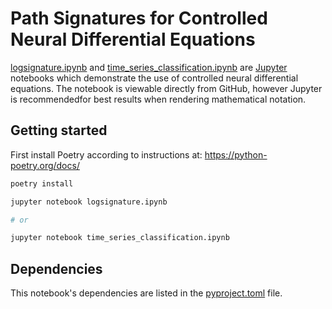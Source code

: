 # Path Signatures for Controlled Neural Differential Equations
[logsignature.ipynb](logsignature.ipynb) and [time_series_classification.ipynb](time_series_classification.ipynb) are [Jupyter](https://jupyter.org/) notebooks which demonstrate the use of controlled neural differential equations.
The notebook is viewable directly from GitHub, however Jupyter is recommendedfor best results when rendering mathematical notation.

## Getting started

First install Poetry according to instructions at: https://python-poetry.org/docs/

```bash
poetry install

jupyter notebook logsignature.ipynb

# or

jupyter notebook time_series_classification.ipynb
```


## Dependencies

This notebook's dependencies are listed in the [pyproject.toml](pyproject.toml) file.
